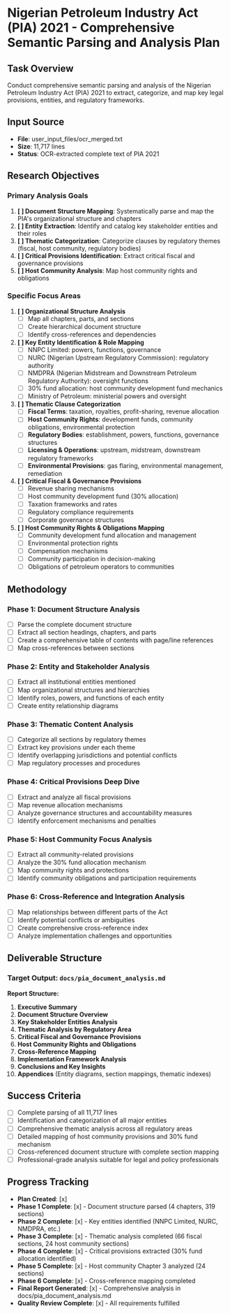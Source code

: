 # Nigerian Petroleum Industry Act (PIA) 2021 - Comprehensive Semantic Parsing and Analysis Plan

## Task Overview
Conduct comprehensive semantic parsing and analysis of the Nigerian Petroleum Industry Act (PIA) 2021 to extract, categorize, and map key legal provisions, entities, and regulatory frameworks.

## Input Source
- **File**: user_input_files/ocr_merged.txt
- **Size**: 11,717 lines
- **Status**: OCR-extracted complete text of PIA 2021

## Research Objectives

### Primary Analysis Goals
1. **[ ] Document Structure Mapping**: Systematically parse and map the PIA's organizational structure and chapters
2. **[ ] Entity Extraction**: Identify and catalog key stakeholder entities and their roles
3. **[ ] Thematic Categorization**: Categorize clauses by regulatory themes (fiscal, host community, regulatory bodies)
4. **[ ] Critical Provisions Identification**: Extract critical fiscal and governance provisions
5. **[ ] Host Community Analysis**: Map host community rights and obligations

### Specific Focus Areas
1. **[ ] Organizational Structure Analysis**
   - [ ] Map all chapters, parts, and sections
   - [ ] Create hierarchical document structure
   - [ ] Identify cross-references and dependencies

2. **[ ] Key Entity Identification & Role Mapping**
   - [ ] NNPC Limited: powers, functions, governance
   - [ ] NURC (Nigerian Upstream Regulatory Commission): regulatory authority
   - [ ] NMDPRA (Nigerian Midstream and Downstream Petroleum Regulatory Authority): oversight functions
   - [ ] 30% fund allocation: host community development fund mechanics
   - [ ] Ministry of Petroleum: ministerial powers and oversight

3. **[ ] Thematic Clause Categorization**
   - [ ] **Fiscal Terms**: taxation, royalties, profit-sharing, revenue allocation
   - [ ] **Host Community Rights**: development funds, community obligations, environmental protection
   - [ ] **Regulatory Bodies**: establishment, powers, functions, governance structures
   - [ ] **Licensing & Operations**: upstream, midstream, downstream regulatory frameworks
   - [ ] **Environmental Provisions**: gas flaring, environmental management, remediation

4. **[ ] Critical Fiscal & Governance Provisions**
   - [ ] Revenue sharing mechanisms
   - [ ] Host community development fund (30% allocation)
   - [ ] Taxation frameworks and rates
   - [ ] Regulatory compliance requirements
   - [ ] Corporate governance structures

5. **[ ] Host Community Rights & Obligations Mapping**
   - [ ] Community development fund allocation and management
   - [ ] Environmental protection rights
   - [ ] Compensation mechanisms
   - [ ] Community participation in decision-making
   - [ ] Obligations of petroleum operators to communities

## Methodology

### Phase 1: Document Structure Analysis
- [ ] Parse the complete document structure
- [ ] Extract all section headings, chapters, and parts
- [ ] Create a comprehensive table of contents with page/line references
- [ ] Map cross-references between sections

### Phase 2: Entity and Stakeholder Analysis
- [ ] Extract all institutional entities mentioned
- [ ] Map organizational structures and hierarchies
- [ ] Identify roles, powers, and functions of each entity
- [ ] Create entity relationship diagrams

### Phase 3: Thematic Content Analysis
- [ ] Categorize all sections by regulatory themes
- [ ] Extract key provisions under each theme
- [ ] Identify overlapping jurisdictions and potential conflicts
- [ ] Map regulatory processes and procedures

### Phase 4: Critical Provisions Deep Dive
- [ ] Extract and analyze all fiscal provisions
- [ ] Map revenue allocation mechanisms
- [ ] Analyze governance structures and accountability measures
- [ ] Identify enforcement mechanisms and penalties

### Phase 5: Host Community Focus Analysis
- [ ] Extract all community-related provisions
- [ ] Analyze the 30% fund allocation mechanism
- [ ] Map community rights and protections
- [ ] Identify community obligations and participation requirements

### Phase 6: Cross-Reference and Integration Analysis
- [ ] Map relationships between different parts of the Act
- [ ] Identify potential conflicts or ambiguities
- [ ] Create comprehensive cross-reference index
- [ ] Analyze implementation challenges and opportunities

## Deliverable Structure

### Target Output: `docs/pia_document_analysis.md`

**Report Structure:**
1. **Executive Summary**
2. **Document Structure Overview**
3. **Key Stakeholder Entities Analysis**
4. **Thematic Analysis by Regulatory Area**
5. **Critical Fiscal and Governance Provisions**
6. **Host Community Rights and Obligations**
7. **Cross-Reference Mapping**
8. **Implementation Framework Analysis**
9. **Conclusions and Key Insights**
10. **Appendices** (Entity diagrams, section mappings, thematic indexes)

## Success Criteria
- [ ] Complete parsing of all 11,717 lines
- [ ] Identification and categorization of all major entities
- [ ] Comprehensive thematic analysis across all regulatory areas
- [ ] Detailed mapping of host community provisions and 30% fund mechanism
- [ ] Cross-referenced document structure with complete section mapping
- [ ] Professional-grade analysis suitable for legal and policy professionals

## Progress Tracking
- **Plan Created**: [x]
- **Phase 1 Complete**: [x] - Document structure parsed (4 chapters, 319 sections)
- **Phase 2 Complete**: [x] - Key entities identified (NNPC Limited, NURC, NMDPRA, etc.)
- **Phase 3 Complete**: [x] - Thematic analysis completed (66 fiscal sections, 24 host community sections)
- **Phase 4 Complete**: [x] - Critical provisions extracted (30% fund allocation identified)
- **Phase 5 Complete**: [x] - Host community Chapter 3 analyzed (24 sections)
- **Phase 6 Complete**: [x] - Cross-reference mapping completed
- **Final Report Generated**: [x] - Comprehensive analysis in docs/pia_document_analysis.md
- **Quality Review Complete**: [x] - All requirements fulfilled
